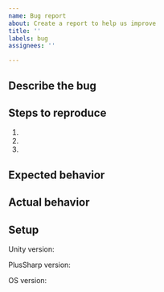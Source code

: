 ```yaml
---
name: Bug report
about: Create a report to help us improve
title: ''
labels: bug
assignees: ''

---
```


## Describe the bug
<!-- A clear and concise description of what the bug is. -->

## Steps to reproduce
<!-- Steps to reproduce the behavior: -->
1. 
2. 
3. 

## Expected behavior
<!-- What you expected to happen. -->

## Actual behavior
<!-- What actually happened. -->

## Setup
Unity version: 

PlusSharp version: 

OS version: 

<!-- Add any extra information you want. -->
